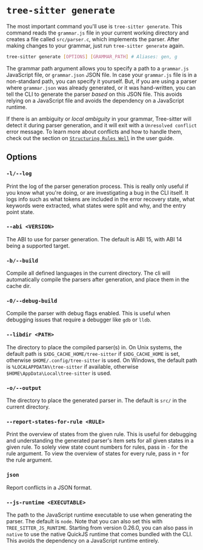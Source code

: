 # `tree-sitter generate`

The most important command you'll use is `tree-sitter generate`. This command reads the `grammar.js` file in your current
working directory and creates a file called `src/parser.c`, which implements the parser. After making changes to your grammar,
just run `tree-sitter generate` again.

```bash
tree-sitter generate [OPTIONS] [GRAMMAR_PATH] # Aliases: gen, g
```

The grammar path argument allows you to specify a path to a `grammar.js` JavaScript file, or `grammar.json` JSON file.
In case your `grammar.js` file is in a non-standard path, you can specify it yourself. But, if you are using a parser
where `grammar.json` was already generated, or it was hand-written, you can tell the CLI to generate the parser *based*
on this JSON file. This avoids relying on a JavaScript file and avoids the dependency on a JavaScript runtime.

If there is an ambiguity or *local ambiguity* in your grammar, Tree-sitter will detect it during parser generation, and
it will exit with a `Unresolved conflict` error message. To learn more about conflicts and how to handle them, check out
the section on [`Structuring Rules Well`](../creating-parsers/3-writing-the-grammar.md#structuring-rules-well)
in the user guide.

## Options

### `-l/--log`

Print the log of the parser generation process. This is really only useful if you know what you're doing, or are investigating
a bug in the CLI itself. It logs info such as what tokens are included in the error recovery state,
what keywords were extracted, what states were split and why, and the entry point state.

### `--abi <VERSION>`

The ABI to use for parser generation. The default is ABI 15, with ABI 14 being a supported target.

### `-b/--build`

Compile all defined languages in the current directory. The cli will automatically compile the parsers after generation,
and place them in the cache dir.

### `-0/--debug-build`

Compile the parser with debug flags enabled. This is useful when debugging issues that require a debugger like `gdb` or `lldb`.

### `--libdir <PATH>`

The directory to place the compiled parser(s) in.
On Unix systems, the default path is `$XDG_CACHE_HOME/tree-sitter` if `$XDG_CACHE_HOME` is set,
otherwise `$HOME/.config/tree-sitter` is used. On Windows, the default path is `%LOCALAPPDATA%\tree-sitter` if available,
otherwise `$HOME\AppData\Local\tree-sitter` is used.

### `-o/--output`

The directory to place the generated parser in. The default is `src/` in the current directory.

### `--report-states-for-rule <RULE>`

Print the overview of states from the given rule. This is useful for debugging and understanding the generated parser's
item sets for all given states in a given rule. To solely view state count numbers for rules, pass in `-` for the rule argument.
To view the overview of states for every rule, pass in `*` for the rule argument.

### `json`

Report conflicts in a JSON format.

### `--js-runtime <EXECUTABLE>`

The path to the JavaScript runtime executable to use when generating the parser. The default is `node`.
Note that you can also set this with `TREE_SITTER_JS_RUNTIME`. Starting from version 0.26.0, you can
also pass in `native` to use the native QuickJS runtime that comes bundled with the CLI. This avoids
the dependency on a JavaScript runtime entirely.

